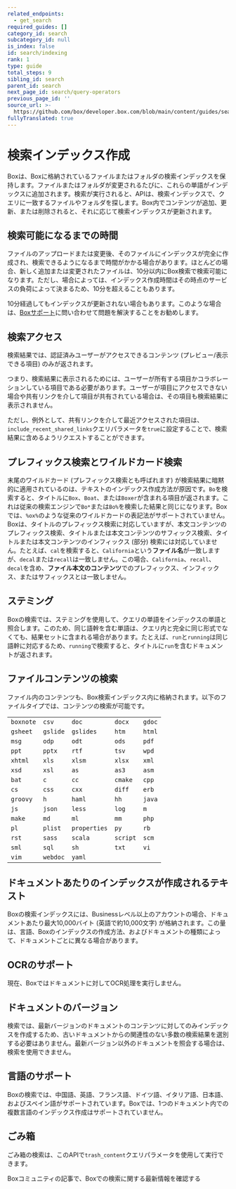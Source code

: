 ```yaml
---
related_endpoints:
  - get_search
required_guides: []
category_id: search
subcategory_id: null
is_index: false
id: search/indexing
rank: 1
type: guide
total_steps: 9
sibling_id: search
parent_id: search
next_page_id: search/query-operators
previous_page_id: ''
source_url: >-
  https://github.com/box/developer.box.com/blob/main/content/guides/search/1-indexing.md
fullyTranslated: true
---
```

# 検索インデックス作成

Boxは、Boxに格納されているファイルまたはフォルダの検索インデックスを保持します。ファイルまたはフォルダが変更されるたびに、これらの単語がインデックスに追加されます。検索が実行されると、APIは、検索インデックスで、クエリに一致するファイルやフォルダを探します。Box内でコンテンツが追加、更新、または削除されると、それに応じて検索インデックスが更新されます。

## 検索可能になるまでの時間

ファイルのアップロードまたは変更後、そのファイルにインデックスが完全に作成され、検索できるようになるまで時間がかかる場合があります。ほとんどの場合、新しく追加または変更されたファイルは、10分以内にBox検索で検索可能になります。ただし、場合によっては、インデックス作成時間はその時点のサービスの負荷によって決まるため、10分を超えることもあります。

<Message info>

10分経過してもインデックスが更新されない場合もあります。このような場合は、[Boxサポート][support]に問い合わせて問題を解決することをお勧めします。

</Message>

## 検索アクセス

検索結果では、認証済みユーザーがアクセスできるコンテンツ (プレビュー/表示できる項目) のみが返されます。

つまり、検索結果に表示されるためには、ユーザーが所有する項目かコラボレーションしている項目である必要があります。ユーザーが項目にアクセスできない場合や共有リンクを介して項目が共有されている場合は、その項目も検索結果に表示されません。

ただし、例外として、共有リンクを介して最近アクセスされた項目は、`include_recent_shared_links`クエリパラメータを`true`に設定することで、検索結果に含めるようリクエストすることができます。

## プレフィックス検索とワイルドカード検索

末尾のワイルドカード (プレフィックス検索とも呼ばれます) が検索結果に暗黙的に適用されているのは、テキストのインデックス作成方法が原因です。`Bo`を検索すると、タイトルに`Box`、`Boat`、または`Boxer`が含まれる項目が返されます。これは従来の検索エンジンで`Bo*`または`Bo%`を検索した結果と同じになります。Boxでは、`%ox%`のような従来のワイルドカードの表記法がサポートされていません。Boxは、タイトルのプレフィックス検索に対応していますが、本文コンテンツのプレフィックス検索、タイトルまたは本文コンテンツのサフィックス検索、タイトルまたは本文コンテンツのインフィックス (部分) 検索には対応していません。たとえば、`cal`を検索すると、`California`という**ファイル名**が一致しますが、`decal`または`recall`は一致しません。この場合、`California`、`recall`、`decal`を含め、**ファイル本文のコンテンツ**でのプレフィックス、インフィックス、またはサフィックスとは一致しません。

## ステミング

Boxの検索では、ステミングを使用して、クエリの単語をインデックスの単語と照合します。このため、同じ語幹を含む単語は、クエリ内と完全に同じ形式でなくても、結果セットに含まれる場合があります。たとえば、`run`と`running`は同じ語幹に対応するため、`running`で検索すると、タイトルに`run`を含むドキュメントが返されます。

## ファイルコンテンツの検索

ファイル内のコンテンツも、Box検索インデックス内に格納されます。以下のファイルタイプでは、コンテンツの検索が可能です。

|           |          |              |          |        |
| --------- | -------- | ------------ | -------- | ------ |
| `boxnote` | `csv`    | `doc`        | `docx`   | `gdoc` |
| `gsheet`  | `gslide` | `gslides`    | `htm`    | `html` |
| `msg`     | `odp`    | `odt`        | `ods`    | `pdf`  |
| `ppt`     | `pptx`   | `rtf`        | `tsv`    | `wpd`  |
| `xhtml`   | `xls`    | `xlsm`       | `xlsx`   | `xml`  |
| `xsd`     | `xsl`    | `as`         | `as3`    | `asm`  |
| `bat`     | `c`      | `cc`         | `cmake`  | `cpp`  |
| `cs`      | `css`    | `cxx`        | `diff`   | `erb`  |
| `groovy`  | `h`      | `haml`       | `hh`     | `java` |
| `js`      | `json`   | `less`       | `log`    | `m`    |
| `make`    | `md`     | `ml`         | `mm`     | `php`  |
| `pl`      | `plist`  | `properties` | `py`     | `rb`   |
| `rst`     | `sass`   | `scala`      | `script` | `scm`  |
| `sml`     | `sql`    | `sh`         | `txt`    | `vi`   |
| `vim`     | `webdoc` | `yaml`       |          |        |

## ドキュメントあたりのインデックスが作成されるテキスト

Boxの検索インデックスには、Businessレベル以上のアカウントの場合、ドキュメントあたり最大10,000バイト (英語で約10,000文字) が格納されます。この量は、言語、Boxのインデックスの作成方法、およびドキュメントの種類によって、ドキュメントごとに異なる場合があります。

## OCRのサポート

現在、Boxではドキュメントに対してOCR処理を実行しません。

## ドキュメントのバージョン

検索では、最新バージョンのドキュメントのコンテンツに対してのみインデックスを作成するため、古いドキュメントからの関連性のない多数の検索結果を選別する必要はありません。最新バージョン以外のドキュメントを照会する場合は、検索を使用できません。

## 言語のサポート

<!--alex ignore chinese-->

Boxの検索では、中国語、英語、フランス語、ドイツ語、イタリア語、日本語、およびスペイン語がサポートされています。Boxでは、1つのドキュメント内での複数言語のインデックス作成はサポートされていません。

## ごみ箱

ごみ箱の検索は、このAPIで`trash_content`クエリパラメータを使用して実行できます。

<CTA to="https://support.box.com/hc/en-us/articles/360043696314-Search-for-Files-Folders-and-Content">

Boxコミュニティの記事で、Boxでの検索に関する最新情報を確認する

</CTA>

[support]: p://support
